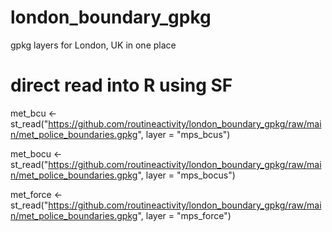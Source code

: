 # london_boundary_gpkg
gpkg layers for London, UK in one place

# direct read into R using SF

met_bcu <- st_read("https://github.com/routineactivity/london_boundary_gpkg/raw/main/met_police_boundaries.gpkg", layer = "mps_bcus")

met_bocu <- st_read("https://github.com/routineactivity/london_boundary_gpkg/raw/main/met_police_boundaries.gpkg", layer = "mps_bocus")

met_force <- st_read("https://github.com/routineactivity/london_boundary_gpkg/raw/main/met_police_boundaries.gpkg", layer = "mps_force")


